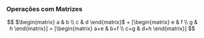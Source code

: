 ### <b>Operações com Matrizes</b>

```math
 $\begin{matrix} a & b \\ c & d \end{matrix}$  +  [\begin{matrix} e & f \\ g & h \end{matrix}]  =    [\begin{matrix} a+e & b+f \\ c+g & d+h \end{matrix}] 
```




